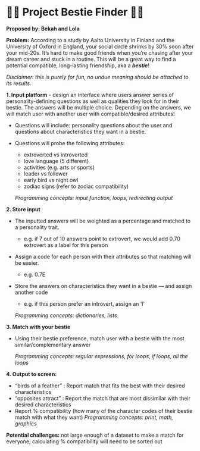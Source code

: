 # 👯‍♀️ Project Bestie Finder 👯‍♀️
**Proposed by: Bekah and Lola**

**Problem:** According to a study by Aalto University in Finland and the University of Oxford in England, your social circle shrinks by 30% soon after your mid-20s. It’s hard to make good friends when you’re chasing after your dream career and stuck in a routine. This will be a great way to find a potential compatible, long-lasting friendship, aka a **_bestie_**!

_Disclaimer: this is purely for fun, no undue meaning should be attached to its results._

**1. Input platform** - design an interface where users answer series of personality-defining questions as well as qualities they look for in their bestie. The answers will be multiple choice. Depending on the answers, we will match user with another user with compatible/desired attributes! 
- Questions will include: personality questions about the user and questions about characteristics they want in a bestie. 
- Questions will probe the following attributes: 
    - extroverted vs introverted
    - love language (5 different)
    - activities (e.g. arts or sports)
    - leader vs follower 
    - early bird vs night owl 
    - zodiac signs (refer to zodiac compatibility)

    _Programming concepts: input function, loops, redirecting output_


**2. Store input**
- The inputted answers will be weighted as a percentage and matched to a personality trait. 
	- e.g. if 7 out of 10 answers point to extrovert, we would add 0.70 extrovert as a label for this person
	
- Assign a code for each person with their attributes so that matching will be easier.  
	- e.g. 0.7E
	
- Store the answers on characteristics they want in a bestie — and assign another code
	- e.g. if this person prefer an introvert, assign an ‘I’
	
  _Programming concepts: dictionaries, lists_

**3. Match with your bestie**

- Using their bestie preference, match user with a bestie with the most similar/complementary answer

    _Programming concepts: regular expressions, for loops, if loops, all the loops_



**4. Output to screen:**
- “birds of a feather” : Report match that fits the best with their desired characteristics
- “opposites attract” : Report the match that are most dissimilar with their desired characteristics
- Report % compatibility (how many of the character codes of their bestie match with what they want)
_Programming concepts: print, math, graphics_ 

**Potential challenges:** not large enough of a dataset to make a match for everyone; calculating % compatibility will need to be sorted out 